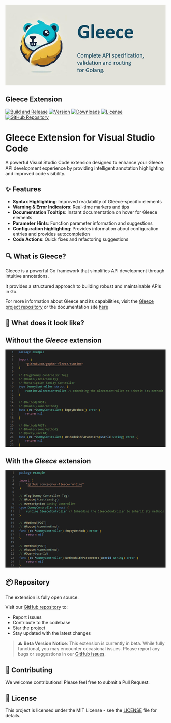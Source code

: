 ![Screenshot](https://raw.githubusercontent.com/gophar-fleece/.github/main/docs/images/logo-wide.jpg)
## Gleece Extension

[![Build and Release](https://github.com/gopher-fleece/gleece-vscode-extension/actions/workflows/build.yaml/badge.svg?branch=main)](https://github.com/gopher-fleece/gleece-vscode-extension/actions/workflows/build.yaml)
[![Version](https://img.shields.io/visual-studio-marketplace/v/haim-kastner.gleece-extension)](https://marketplace.visualstudio.com/items?itemName=haim-kastner.gleece-extension)
[![Downloads](https://img.shields.io/visual-studio-marketplace/d/haim-kastner.gleece-extension)](https://marketplace.visualstudio.com/items?itemName=haim-kastner.gleece-extension)
[![License](https://img.shields.io/github/license/gopher-fleece/gleece-vscode-extension)](LICENSE)
[![GitHub Repository](https://img.shields.io/badge/github-repository-blue.svg)](https://github.com/gopher-fleece/gleece-vscode-extension)
<!-- [![GitHub stars](https://img.shields.io/github/stars/gopher-fleece/gleece-vscode-extension?style=social)](https://github.com/gopher-fleece/gleece-vscode-extension/stargazers) -->

# Gleece Extension for Visual Studio Code

A powerful Visual Studio Code extension designed to enhance your Gleece API development experience by providing intelligent annotation highlighting and improved code visibility.


## ✨ Features

- **Syntax Highlighting**: Improved readability of Gleece-specific elements
- **Warning & Error Indicators**: Real-time markers and tips
- **Documentation Tooltips**: Instant documentation on hover for Gleece elements
- **Parameter Hints**: Function parameter information and suggestions
- **Configuration highlighting**: Provides information about configuration entries and provides autocompletion
- **Code Actions**: Quick fixes and refactoring suggestions

## 🔍 What is Gleece?

Gleece is a powerful Go framework that simplifies API development through intuitive annotations.

It provides a structured approach to building robust and maintainable APIs in Go.

For more information about Gleece and its capabilities, visit the [Gleece project repository](https://github.com/gopher-fleece/gleece#readme) or the documentation site [here](https://docs.gleece.dev)

## 📸 What does it look like?

## Without the *Gleece* extension
![Before](https://raw.githubusercontent.com/gopher-fleece/gleece-vscode-extension/refs/heads/main/resources/examples/before.png)

## With the *Gleece* extension
![After](https://raw.githubusercontent.com/gopher-fleece/gleece-vscode-extension/refs/heads/main/resources/examples/after.png)

## 📦 Repository

The extension is fully open source.

Visit our [GitHub repository](https://github.com/gopher-fleece/gleece-vscode-extension) to:
- Report issues
- Contribute to the codebase
- Star the project
- Stay updated with the latest changes

> ⚠️ **Beta Version Notice**: This extension is currently in beta. While fully functional, you may encounter occasional issues. Please report any bugs or suggestions in our [GitHub issues](https://github.com/gopher-fleece/gleece-vscode-extension/issues).

## 🤝 Contributing

We welcome contributions! Please feel free to submit a Pull Request.

## 📝 License

This project is licensed under the MIT License - see the [LICENSE](LICENSE) file for details.